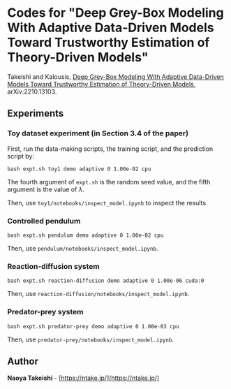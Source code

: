 # Codes for "Deep Grey-Box Modeling With Adaptive Data-Driven Models Toward Trustworthy Estimation of Theory-Driven Models"

Takeishi and Kalousis, [Deep Grey-Box Modeling With Adaptive Data-Driven Models Toward Trustworthy Estimation of Theory-Driven Models](https://arxiv.org/abs/2210.13103), arXiv:2210.13103.

## Experiments

### Toy dataset experiment (in Section 3.4 of the paper)

First, run the data-making scripts, the training script, and the prediction script by:

```
bash expt.sh toy1 demo adaptive 0 1.00e-02 cpu
```

The fourth argument of `expt.sh` is the random seed value, and the fifth argument is the value of $\lambda$.

Then, use `toy1/notebooks/inspect_model.ipynb` to inspect the results.

### Controlled pendulum

```
bash expt.sh pendulum demo adaptive 0 1.00e-02 cpu
```

Then, use `pendulum/notebooks/inspect_model.ipynb`.

### Reaction-diffusion system

```
bash expt.sh reaction-diffusion demo adaptive 0 1.00e-06 cuda:0
```

Then, use `reaction-diffusion/notebooks/inspect_model.ipynb`.

### Predator-prey system

```
bash expt.sh predator-prey demo adaptive 0 1.00e-03 cpu
```

Then, use `predator-prey/notebooks/inspect_model.ipynb`.

## Author

**Naoya Takeishi** - [https://ntake.jp/](https://ntake.jp/)
